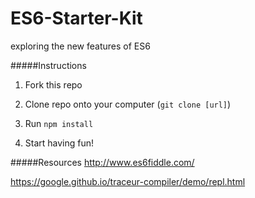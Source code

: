 # ES6-Starter-Kit
exploring the new features of ES6

#####Instructions

1) Fork this repo

2) Clone repo onto your computer (``git clone [url]``)

3) Run ``npm install``

4) Start having fun!

#####Resources
http://www.es6fiddle.com/

https://google.github.io/traceur-compiler/demo/repl.html